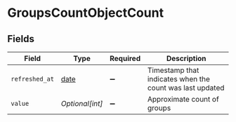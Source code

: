 # GroupsCountObjectCount


## Fields

| Field                                                                | Type                                                                 | Required                                                             | Description                                                          |
| -------------------------------------------------------------------- | -------------------------------------------------------------------- | -------------------------------------------------------------------- | -------------------------------------------------------------------- |
| `refreshed_at`                                                       | [date](https://docs.python.org/3/library/datetime.html#date-objects) | :heavy_minus_sign:                                                   | Timestamp that indicates when the count was last updated             |
| `value`                                                              | *Optional[int]*                                                      | :heavy_minus_sign:                                                   | Approximate count of groups                                          |